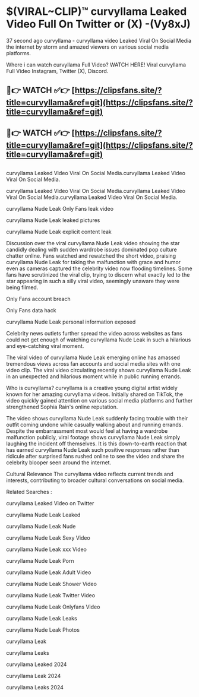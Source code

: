 # $(VIRAL~CLIP)™ curvyllama Leaked Video Full On Twitter or (X) -(Vy8xJ)
37 second ago curvyllama - curvyllama video Leaked Viral On Social Media the internet by storm and amazed viewers on various social media platforms.

Where i can watch curvyllama Full Video? WATCH HERE! Viral curvyllama Full Video Instagram, Twitter (X), Discord.

## 🔴👉 WATCH ✅👉 [https://clipsfans.site/?title=curvyllama&ref=git](https://clipsfans.site/?title=curvyllama&ref=git)
## 🔴👉 WATCH ✅👉 [https://clipsfans.site/?title=curvyllama&ref=git](https://clipsfans.site/?title=curvyllama&ref=git)
##
curvyllama Leaked Video Viral On Social Media.curvyllama Leaked Video Viral On Social Media.

curvyllama Leaked Video Viral On Social Media.curvyllama Leaked Video Viral On Social Media.curvyllama Leaked Video Viral On Social Media.

curvyllama Nude Leak Only Fans leak video

curvyllama Nude Leak leaked pictures

curvyllama Nude Leak explicit content leak

Discussion over the viral curvyllama Nude Leak video showing the star candidly dealing with sudden wardrobe issues dominated pop culture chatter online. Fans watched and rewatched the short video, praising curvyllama Nude Leak for taking the malfunction with grace and humor even as cameras captured the celebrity video now flooding timelines. Some fans have scrutinized the viral clip, trying to discern what exactly led to the star appearing in such a silly viral video, seemingly unaware they were being filmed.


Only Fans account breach

Only Fans data hack

curvyllama Nude Leak personal information exposed

Celebrity news outlets further spread the video across websites as fans could not get enough of watching curvyllama Nude Leak in such a hilarious and eye-catching viral moment.


The viral video of curvyllama Nude Leak emerging online has amassed tremendous views across fan accounts and social media sites with one video clip. The viral video circulating recently shows curvyllama Nude Leak in an unexpected and hilarious moment while in public running errands.


Who is curvyllama? curvyllama is a creative young digital artist widely known for her amazing curvyllama videos. Initially shared on TikTok, the video quickly gained attention on various social media platforms and further strengthened Sophia Rain's online reputation.

The video shows curvyllama Nude Leak suddenly facing trouble with their outfit coming undone while casually walking about and running errands. Despite the embarrassment most would feel at having a wardrobe malfunction publicly, viral footage shows curvyllama Nude Leak simply laughing the incident off themselves. It is this down-to-earth reaction that has earned curvyllama Nude Leak such positive responses rather than ridicule after surprised fans rushed online to see the video and share the celebrity blooper seen around the internet.

Cultural Relevance The curvyllama video reflects current trends and interests, contributing to broader cultural conversations on social media.

Related Searches :

curvyllama Leaked Video on Twitter

curvyllama Nude Leak Leaked

curvyllama Nude Leak Nude

curvyllama Nude Leak Sexy Video

curvyllama Nude Leak xxx Video

curvyllama Nude Leak Porn

curvyllama Nude Leak Adult Video

curvyllama Nude Leak Shower Video

curvyllama Nude Leak Twitter Video

curvyllama Nude Leak Onlyfans Video

curvyllama Nude Leak Leaks

curvyllama Nude Leak Photos

curvyllama Leak

curvyllama Leaks

curvyllama Leaked 2024

curvyllama Leak 2024

curvyllama Leaks 2024
